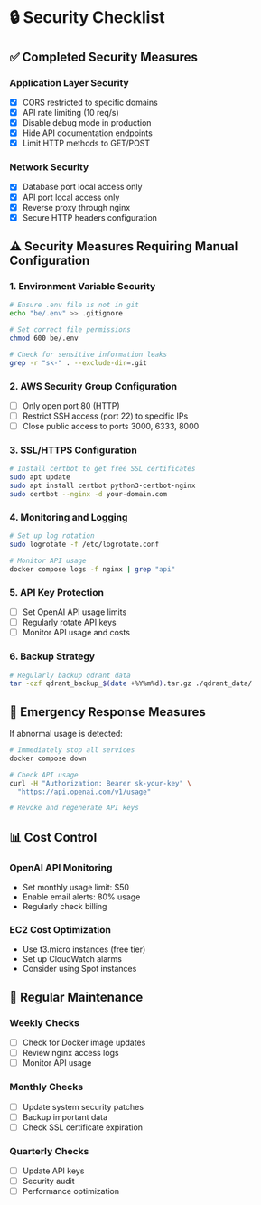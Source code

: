 # 🔒 Security Checklist

## ✅ Completed Security Measures

### Application Layer Security
- [x] CORS restricted to specific domains
- [x] API rate limiting (10 req/s)
- [x] Disable debug mode in production
- [x] Hide API documentation endpoints
- [x] Limit HTTP methods to GET/POST

### Network Security
- [x] Database port local access only
- [x] API port local access only
- [x] Reverse proxy through nginx
- [x] Secure HTTP headers configuration

## ⚠️ Security Measures Requiring Manual Configuration

### 1. Environment Variable Security
```bash
# Ensure .env file is not in git
echo "be/.env" >> .gitignore

# Set correct file permissions
chmod 600 be/.env

# Check for sensitive information leaks
grep -r "sk-" . --exclude-dir=.git
```

### 2. AWS Security Group Configuration
- [ ] Only open port 80 (HTTP)
- [ ] Restrict SSH access (port 22) to specific IPs
- [ ] Close public access to ports 3000, 6333, 8000

### 3. SSL/HTTPS Configuration
```bash
# Install certbot to get free SSL certificates
sudo apt update
sudo apt install certbot python3-certbot-nginx
sudo certbot --nginx -d your-domain.com
```

### 4. Monitoring and Logging
```bash
# Set up log rotation
sudo logrotate -f /etc/logrotate.conf

# Monitor API usage
docker compose logs -f nginx | grep "api"
```

### 5. API Key Protection
- [ ] Set OpenAI API usage limits
- [ ] Regularly rotate API keys
- [ ] Monitor API usage and costs

### 6. Backup Strategy
```bash
# Regularly backup qdrant data
tar -czf qdrant_backup_$(date +%Y%m%d).tar.gz ./qdrant_data/
```

## 🚨 Emergency Response Measures

If abnormal usage is detected:
```bash
# Immediately stop all services
docker compose down

# Check API usage
curl -H "Authorization: Bearer sk-your-key" \
  "https://api.openai.com/v1/usage"

# Revoke and regenerate API keys
```

## 📊 Cost Control

### OpenAI API Monitoring
- Set monthly usage limit: $50
- Enable email alerts: 80% usage
- Regularly check billing

### EC2 Cost Optimization
- Use t3.micro instances (free tier)
- Set up CloudWatch alarms
- Consider using Spot instances

## 🔧 Regular Maintenance

### Weekly Checks
- [ ] Check for Docker image updates
- [ ] Review nginx access logs
- [ ] Monitor API usage

### Monthly Checks
- [ ] Update system security patches
- [ ] Backup important data
- [ ] Check SSL certificate expiration

### Quarterly Checks
- [ ] Update API keys
- [ ] Security audit
- [ ] Performance optimization 